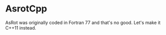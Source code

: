 # AsrotCpp
AsRot was originally coded in Fortran 77 and that's no good. Let's make it C++11 instead.
